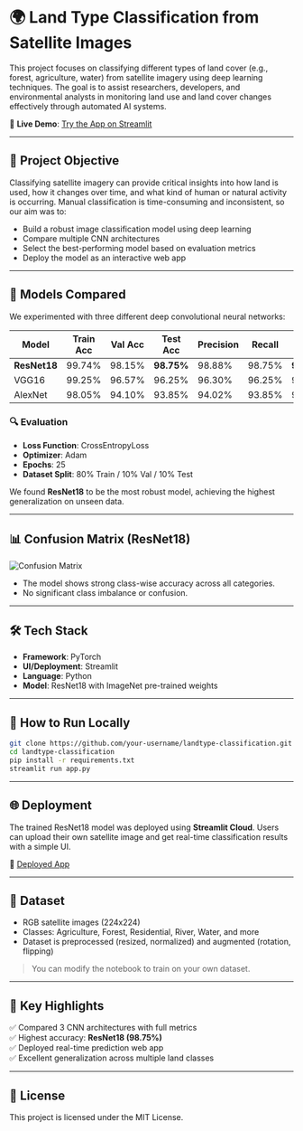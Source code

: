# 🌍 Land Type Classification from Satellite Images

This project focuses on classifying different types of land cover (e.g., forest, agriculture, water) from satellite imagery using deep learning techniques. The goal is to assist researchers, developers, and environmental analysts in monitoring land use and land cover changes effectively through automated AI systems.

🔗 **Live Demo**: [Try the App on Streamlit](https://landtypeclassification-erusat.streamlit.app/)

---

## 🎯 Project Objective

Classifying satellite imagery can provide critical insights into how land is used, how it changes over time, and what kind of human or natural activity is occurring. Manual classification is time-consuming and inconsistent, so our aim was to:

- Build a robust image classification model using deep learning
- Compare multiple CNN architectures
- Select the best-performing model based on evaluation metrics
- Deploy the model as an interactive web app

---

## 🧠 Models Compared

We experimented with three different deep convolutional neural networks:

| Model         | Train Acc | Val Acc | Test Acc | Precision | Recall | F1 Score |
|---------------|-----------|---------|----------|-----------|--------|----------|
| **ResNet18**  | 99.74%    | 98.15%  | **98.75%**  | 98.88%    | 98.75% | **98.80%**  |
| VGG16         | 99.25%    | 96.57%  | 96.25%  | 96.30%    | 96.25% | 96.20%   |
| AlexNet       | 98.05%    | 94.10%  | 93.85%  | 94.02%    | 93.85% | 93.70%   |

### 🔍 Evaluation

- **Loss Function**: CrossEntropyLoss
- **Optimizer**: Adam
- **Epochs**: 25
- **Dataset Split**: 80% Train / 10% Val / 10% Test

We found **ResNet18** to be the most robust model, achieving the highest generalization on unseen data.

---

## 📊 Confusion Matrix (ResNet18)

![Confusion Matrix](confusion_matrix_resnet18.png)

- The model shows strong class-wise accuracy across all categories.
- No significant class imbalance or confusion.

---

## 🛠️ Tech Stack

- **Framework**: PyTorch
- **UI/Deployment**: Streamlit
- **Language**: Python
- **Model**: ResNet18 with ImageNet pre-trained weights

---

## 🚀 How to Run Locally

```bash
git clone https://github.com/your-username/landtype-classification.git
cd landtype-classification
pip install -r requirements.txt
streamlit run app.py
```

---

## 🌐 Deployment

The trained ResNet18 model was deployed using **Streamlit Cloud**. Users can upload their own satellite image and get real-time classification results with a simple UI.

🔗 [Deployed App](https://landtypeclassification-erusat.streamlit.app/)

---

## 📁 Dataset

- RGB satellite images (224x224)
- Classes: Agriculture, Forest, Residential, River, Water, and more
- Dataset is preprocessed (resized, normalized) and augmented (rotation, flipping)

> You can modify the notebook to train on your own dataset.

---

## 📌 Key Highlights

✅ Compared 3 CNN architectures with full metrics  
✅ Highest accuracy: **ResNet18 (98.75%)**  
✅ Deployed real-time prediction web app  
✅ Excellent generalization across multiple land classes

---

## 📃 License

This project is licensed under the MIT License.


